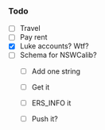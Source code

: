 ### Todo

- [ ] Travel
- [ ] Pay rent
- [x] Luke accounts? Wtf?
- [ ] Schema for NSWCalib?
   - [ ] Add one string
   - [ ] Get it
   - [ ] ERS_INFO it
   - [ ] Push it?
   
